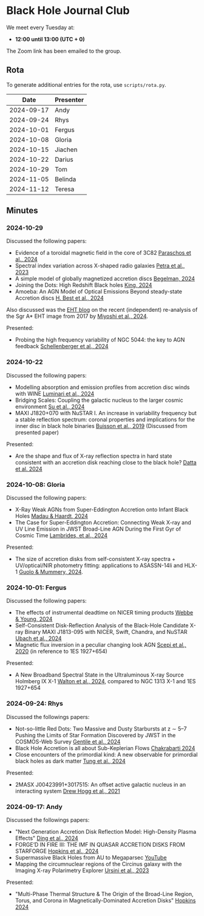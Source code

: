 # Black Hole Journal Club

We meet every Tuesday at:

- **12:00 until 13:00 (UTC + 0)**

The Zoom link has been emailed to the group.

## Rota

To generate additional entries for the rota, use `scripts/rota.py`.

| Date       | Presenter |
| ---------- | --------- |
| 2024-09-17 | Andy      |
| 2024-09-24 | Rhys      |
| 2024-10-01 | Fergus    |
| 2024-10-08 | Gloria    |
| 2024-10-15 | Jiachen   |
| 2024-10-22 | Darius    |
| 2024-10-29 | Tom       |
| 2024-11-05 | Belinda   |
| 2024-11-12 | Teresa    |

## Minutes

### 2024-10-29
Discussed the following papers:
- Evidence of a toroidal magnetic field in the core of 3C82 [Paraschos et al., 2024](https://arxiv.org/pdf/2405.00097)
- Spectral index variation across X-shaped radio galaxies [Petra et al., 2023](https://arxiv.org/pdf/2306.17229)
- A simple model of globally magnetized accretion discs [Begelman, 2024](https://arxiv.org/abs/2402.15657)
- Joining the Dots: High Redshift Black holes [King, 2024](https://arxiv.org/abs/2410.16970)
- Amoeba: An AGN Model of Optical Emissions Beyond steady-state Accretion discs [H. Best et al., 2024](https://arxiv.org/abs/2410.19630)

Also discussed was the [EHT blog](https://eventhorizontelescope.org/blog/response-independent-analysis-ehtc-imaging-sgr-miyoshi-et-al-2024) on the recent (independent) re-analysis of the Sgr A* EHT image from 2017 by [Miyoshi et al., 2024](https://ui.adsabs.harvard.edu/abs/2024MNRAS.534.3237M/abstract).   

Presented:

- Probing the high frequency variability of NGC 5044: the key to AGN feedback [Schellenberger et al., 2024](https://arxiv.org/pdf/2409.06039)

### 2024-10-22
Discussed the following papers:

- Modelling absorption and emission profiles from accretion disc winds with WINE [Luminari et al., 2024](https://arxiv.org/pdf/2410.13933)
- Bridging Scales: Coupling the galactic nucleus to the larger cosmic environment [Su et al., 2024](https://arxiv.org/pdf/2410.13235)
- MAXI J1820+070 with NuSTAR I. An increase in variability frequency but a stable reflection spectrum: coronal properties and implications for the inner disc in black hole binaries [Buisson et al., 2019](https://arxiv.org/pdf/1909.04688)
(Discussed from presented paper)

Presented:

- Are the shape and flux of X-ray reflection spectra in hard state consistent with an accretion disk reaching close to the black hole? [Datta et al. 2024](https://arxiv.org/pdf/2409.06621)


### 2024-10-08: Gloria

Discussed the following papers:

- X-Ray Weak AGNs from Super-Eddington Accretion onto Infant Black Holes [Madau & Haardt, 2024](https://arxiv.org/abs/2410.00417)
- The Case for Super-Eddington Accretion: Connecting Weak X-ray and UV Line Emission in JWST Broad-Line AGN During the First Gyr of Cosmic Time [Lambrides, et al., 2024](https://arxiv.org/abs/2409.13047)

Presented:

- The size of accretion disks from self-consistent X-ray spectra + UV/optical/NIR photometry fitting: applications to ASASSN-14li and HLX-1 [Guolo & Mummery, 2024](https://arxiv.org/abs/2408.17296).

### 2024-10-01: Fergus

Discussed the following papers:

- The effects of instrumental deadtime on NICER timing products [Webbe & Young, 2024](https://academic.oup.com/rasti/advance-article/doi/10.1093/rasti/rzae040/7762959)
- Self-Consistent Disk-Reflection Analysis of the Black-Hole Candidate X-ray Binary MAXI J1813-095 with NICER, Swift, Chandra, and NuSTAR [Ubach et al., 2024](http://arxiv.org/abs/2409.13481)
- Magnetic flux inversion in a peculiar changing look AGN [Scepi et al., 2020](https://arxiv.org/pdf/2011.01954) (in reference to 1ES 1927+654)

Presented:

- A New Broadband Spectral State in the Ultraluminous X-ray Source Holmberg IX X-1 [Walton et al., 2024](http://arxiv.org/abs/2409.12241), compared to NGC 1313 X-1 and 1ES 1927+654

### 2024-09-24: Rhys

Discussed the followings papers:

- Not-so-little Red Dots: Two Massive and Dusty Starbursts at z ∼ 5–7 Pushing the Limits of Star Formation Discovered by JWST in the COSMOS-Web Survey [Gentile et al., 2024](https://ui.adsabs.harvard.edu/abs/2024ApJ...973L...2G/abstract)
- Black Hole Accretion is all about Sub-Keplerian Flows [Chakrabarti 2024](https://arxiv.org/abs/2409.11994)
- Close encounters of the primordial kind: A new observable for primordial black holes as dark matter [Tung et al., 2024](https://journals.aps.org/prd/abstract/10.1103/PhysRevD.110.063533)

Presented:

- 2MASX J00423991+3017515: An offset active galactic nucleus in an interacting system [Drew Hogg et al., 2021](https://arxiv.org/abs/2103.00012)

### 2024-09-17: Andy

Discussed the followings papers:

- "Next Generation Accretion Disk Reflection Model: High-Density Plasma Effects" [Ding et al., 2024](https://arxiv.org/abs/2409.00253)
- FORGE’D IN FIRE III: THE IMF IN QUASAR ACCRETION DISKS FROM STARFORGE [Hopkins et al., 2024](https://arxiv.org/pdf/2404.08046)
- Supermassive Black Holes from AU to Megaparsec [YouTube](https://www.youtube.com/watch?v=tsClBWexvYA)
- Mapping the circumnuclear regions of the Circinus galaxy with the Imaging X-ray Polarimetry Explorer [Ursini et al., 2023](https://academic.oup.com/mnras/article/519/1/50/6815742)

Presented:

- "Multi-Phase Thermal Structure & The Origin of the Broad-Line Region, Torus, and Corona in Magnetically-Dominated Accretion Disks" [Hopkins 2024](https://arxiv.org/abs/2407.00160)

